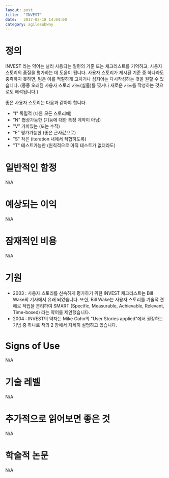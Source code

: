 ```yaml
---
layout: post
title:  "INVEST"
date:   2017-02-18 14:04:00
category: agilesubway
---
```


# 정의
INVEST 라는 약어는 널리 사용되는 일련의 기준 또는 체크리스트를 기억하고, 사용자 스토리의 품질을 평가하는 데 도움이 됩니다. 사용자 스토리가 제시된 기준 중 하나라도 충족하지 못하면, 팀은 이를 적절하게 고치거나 심지어는 다시작성하는 것을 원할 수 있습니다. (종종 오래된 사용자 스토리 카드(실물)를 찢거나 새로운 카드를 작성하는 것으로도 해석됩니다.)

좋은 사용자 스토리는 다음과 같아야 합니다.

- "I"  독립적 (다른 모든 스토리에)
- "N" 협상가능한 (기능에 대한 특정 계약이 아님)
- "V" 가치있는 (또는 수직)
- "E" 평가가능한 (좋은 근사값으로)
- "S" 작은 (iteration 내에서 적합하도록)
- "T" 테스트가능한 (원칙적으로 아직 테스트가 없더라도)

# 일반적인 함정
N/A

# 예상되는 이익
N/A         

# 잠재적인 비용
N/A

# 기원
- 2003 : 사용자 스토리를 신속하게 평가하기 위한 INVEST 체크리스트는 Bill Wake의 기사에서 유래 되었습니다. 또한, Bill Wake는 사용자 스토리를 기술적 견해로 작업을 분리하여 SMART (Specific, Measurable, Achievable, Relevant, Time-boxed) 라는 약어를 제안했습니다.
- 2004 : INVEST의 약자는 Mike Cohn의 "User Stories applied"에서 권장하는 기법 중 하나로 책의 2 장에서 자세히 설명하고 있습니다.

# Signs of Use
N/A

# 기술 레벨
N/A

# 추가적으로 읽어보면 좋은 것
N/A

# 학술적 논문
N/A

